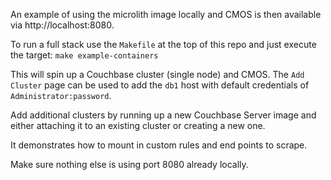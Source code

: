 An example of using the microlith image locally and CMOS is then available via http://localhost:8080.

To run a full stack use the `Makefile` at the top of this repo and just execute the target: `make example-containers`

This will spin up a Couchbase cluster (single node) and CMOS.
The `Add Cluster` page can be used to add the `db1` host with default credentials of `Administrator:password`.

Add additional clusters by running up a new Couchbase Server image and either attaching it to an existing cluster or creating a new one.

It demonstrates how to mount in custom rules and end points to scrape.

Make sure nothing else is using port 8080 already locally.
